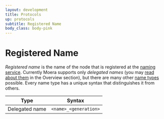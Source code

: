 ```yaml
---
layout: development
title: Protocols
up: protocols
subtitle: Registered Name
body_class: body-pink
---
```


# Registered Name

*Registered name* is the name of the node that is registered at the
[naming service][1]. Currently Moera supports only *delegated names*
(you may [read about them][1] in the Overview section), but there are
many other [name types][2] possible. Every name type has a unique syntax
that distinguishes it from others.

<table class="table table-bordered">
    <thead>
        <tr>
            <th>Type</th>
            <th>Syntax</th>
         </tr>
    </thead>
    <tbody>
        <tr>
            <td>Delegated name</td>
            <td>
                <code>&lt;name&gt;_&lt;generation&gt;</code>
            </td>
        </tr>
    </tbody>
</table>

[1]: http://moera.org/overview/naming.html
[2]: http://moera.org/overview/cheaper-names.html
